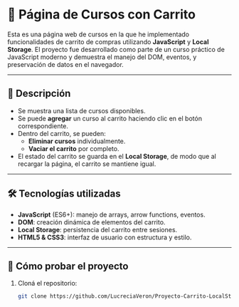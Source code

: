 # 🛒 Página de Cursos con Carrito

Esta es una página web de cursos en la que he implementado funcionalidades de carrito de compras utilizando **JavaScript** y **Local Storage**. El proyecto fue desarrollado como parte de un curso práctico de JavaScript moderno y demuestra el manejo del DOM, eventos, y preservación de datos en el navegador.

---

## 📌 Descripción

- Se muestra una lista de cursos disponibles.
- Se puede **agregar** un curso al carrito haciendo clic en el botón correspondiente.
- Dentro del carrito, se pueden:
  - **Eliminar cursos** individualmente.
  - **Vaciar el carrito** por completo.
- El estado del carrito se guarda en el **Local Storage**, de modo que al recargar la página, el carrito se mantiene igual.

---

## 🛠️ Tecnologías utilizadas

- **JavaScript** (ES6+): manejo de arrays, arrow functions, eventos.
- **DOM**: creación dinámica de elementos del carrito.
- **Local Storage**: persistencia del carrito entre sesiones.
- **HTML5 & CSS3**: interfaz de usuario con estructura y estilo.

---

## 🚀 Cómo probar el proyecto

1. Cloná el repositorio:
   ```bash
   git clone https://github.com/LucreciaVeron/Proyecto-Carrito-LocalStorage.git
